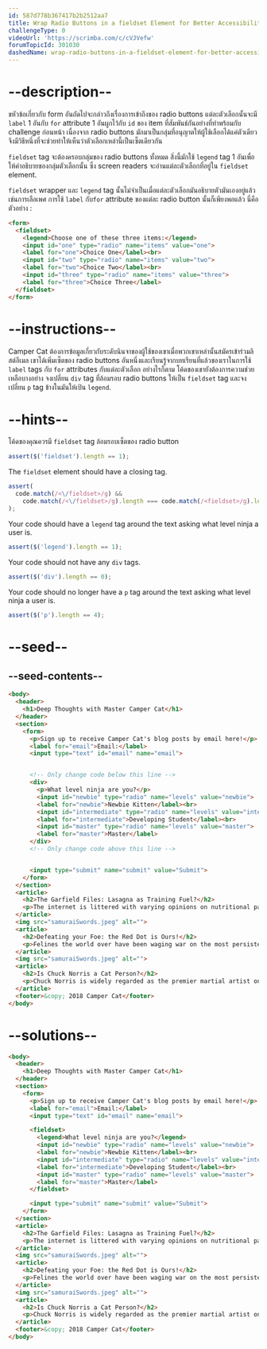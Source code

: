 ```yaml
---
id: 587d778b367417b2b2512aa7
title: Wrap Radio Buttons in a fieldset Element for Better Accessibility
challengeType: 0
videoUrl: 'https://scrimba.com/c/cVJVefw'
forumTopicId: 301030
dashedName: wrap-radio-buttons-in-a-fieldset-element-for-better-accessibility
---
```


# --description--

ขหัวข้อเกี่ยวกับ form อันถัดไปจะกล่าวถึงเรื่องการเข้าถึงของ radio buttons
แต่ละตัวเลือกนั้นจะมี `label` 1 อันกับ `for` attribute 1 อันผูกไว้กับ `id` ของ item ที่สัมพันธ์กันอย่างที่ทำพร้อมกับ  challenge ก่อนหน้า
เนื่องจาก radio buttons  มักมาเป็นกลุ่มที่อนุญาตให้ผู้ใช้เลือกได้แค่ตัวเดียว จึงมีวิธีหนึ่งที่จะช่วยทำให้เห็นว่าตัวเลือกเหล่านี้เป็นเซ็ตเดียวกัน

`fieldset` tag จะต้องครอบกลุ่มของ radio buttons ทั้งหมด
สิ่งนี้มักใช้ `legend` tag 1 อันเพื่อให้คำอธิบายของกลุ่มตัวเลือกนั้น ซึ่ง screen readers จะอ่านแต่ละตัวเลือกที่อยู่ใน `fieldset` element.

`fieldset` wrapper และ `legend` tag นั้นไม่จำเป็นเมื่อแต่ละตัวเลือกมันอธิบายตัวมันเองอยู่แล้ว เช่นการเลือเพศ การใช้ `label` กับ`for` attribute ของแต่ละ radio button นั้นก็เพียงพอแล้ว
นี่คือตัวอย่าง :

```html
<form>
  <fieldset>
    <legend>Choose one of these three items:</legend>
    <input id="one" type="radio" name="items" value="one">
    <label for="one">Choice One</label><br>
    <input id="two" type="radio" name="items" value="two">
    <label for="two">Choice Two</label><br>
    <input id="three" type="radio" name="items" value="three">
    <label for="three">Choice Three</label>
  </fieldset>
</form>
```

# --instructions--

Camper Cat ต้องการข้อมูลเกี่ยวกับระดับนินจาของผู้ใช้ของเขาเมื่อพวกเขาเหล่านั้นสมัครเข้าร่วมลิสต์อีเมล
เขาได้เพิ่มเซ็ตของ radio buttons อันหนึ่งและเรียนรู้จากบทเรียนที่แล้วของเราในการใช้ `label` tags กับ `for` attributes กับแต่ละตัวเลือก 
อย่างไรก็ตาม โค้ดของเขายังต้องการความช่วยเหลือบางอย่าง
จงเปลี่ยน `div` tag ที่ล้อมรอบ radio buttons ให้เป็น `fieldset` tag และจงเปลี่ยน `p` tag ข้างในมันให้เป้น `legend`.

# --hints--

โค้ดของคุณควรมี `fieldset` tag ล้อมรอบเซ็ตของ radio button 

```js
assert($('fieldset').length == 1);
```

The `fieldset` element should have a closing tag.

```js
assert(
  code.match(/<\/fieldset>/g) &&
    code.match(/<\/fieldset>/g).length === code.match(/<fieldset>/g).length
);
```

Your code should have a `legend` tag around the text asking what level ninja a user is.

```js
assert($('legend').length == 1);
```

Your code should not have any `div` tags.

```js
assert($('div').length == 0);
```

Your code should no longer have a `p` tag around the text asking what level ninja a user is.

```js
assert($('p').length == 4);
```

# --seed--

## --seed-contents--

```html
<body>
  <header>
    <h1>Deep Thoughts with Master Camper Cat</h1>
  </header>
  <section>
    <form>
      <p>Sign up to receive Camper Cat's blog posts by email here!</p>
      <label for="email">Email:</label>
      <input type="text" id="email" name="email">


      <!-- Only change code below this line -->
      <div>
        <p>What level ninja are you?</p>
        <input id="newbie" type="radio" name="levels" value="newbie">
        <label for="newbie">Newbie Kitten</label><br>
        <input id="intermediate" type="radio" name="levels" value="intermediate">
        <label for="intermediate">Developing Student</label><br>
        <input id="master" type="radio" name="levels" value="master">
        <label for="master">Master</label>
      </div>
      <!-- Only change code above this line -->


      <input type="submit" name="submit" value="Submit">
    </form>
  </section>
  <article>
    <h2>The Garfield Files: Lasagna as Training Fuel?</h2>
    <p>The internet is littered with varying opinions on nutritional paradigms, from catnip paleo to hairball cleanses. But let's turn our attention to an often overlooked fitness fuel, and examine the protein-carb-NOM trifecta that is lasagna...</p>
  </article>
  <img src="samuraiSwords.jpeg" alt="">
  <article>
    <h2>Defeating your Foe: the Red Dot is Ours!</h2>
    <p>Felines the world over have been waging war on the most persistent of foes. This red nemesis combines both cunning stealth and lightning speed. But chin up, fellow fighters, our time for victory may soon be near...</p>
  </article>
  <img src="samuraiSwords.jpeg" alt="">
  <article>
    <h2>Is Chuck Norris a Cat Person?</h2>
    <p>Chuck Norris is widely regarded as the premier martial artist on the planet, and it's a complete coincidence anyone who disagrees with this fact mysteriously disappears soon after. But the real question is, is he a cat person?...</p>
  </article>
  <footer>&copy; 2018 Camper Cat</footer>
</body>
```

# --solutions--

```html
<body>
  <header>
    <h1>Deep Thoughts with Master Camper Cat</h1>
  </header>
  <section>
    <form>
      <p>Sign up to receive Camper Cat's blog posts by email here!</p>
      <label for="email">Email:</label>
      <input type="text" id="email" name="email">

      <fieldset>
        <legend>What level ninja are you?</legend>
        <input id="newbie" type="radio" name="levels" value="newbie">
        <label for="newbie">Newbie Kitten</label><br>
        <input id="intermediate" type="radio" name="levels" value="intermediate">
        <label for="intermediate">Developing Student</label><br>
        <input id="master" type="radio" name="levels" value="master">
        <label for="master">Master</label>
      </fieldset>

      <input type="submit" name="submit" value="Submit">
    </form>
  </section>
  <article>
    <h2>The Garfield Files: Lasagna as Training Fuel?</h2>
    <p>The internet is littered with varying opinions on nutritional paradigms, from catnip paleo to hairball cleanses. But let's turn our attention to an often overlooked fitness fuel, and examine the protein-carb-NOM trifecta that is lasagna...</p>
  </article>
  <img src="samuraiSwords.jpeg" alt="">
  <article>
    <h2>Defeating your Foe: the Red Dot is Ours!</h2>
    <p>Felines the world over have been waging war on the most persistent of foes. This red nemesis combines both cunning stealth and lightning speed. But chin up, fellow fighters, our time for victory may soon be near...</p>
  </article>
  <img src="samuraiSwords.jpeg" alt="">
  <article>
    <h2>Is Chuck Norris a Cat Person?</h2>
    <p>Chuck Norris is widely regarded as the premier martial artist on the planet, and it's a complete coincidence anyone who disagrees with this fact mysteriously disappears soon after. But the real question is, is he a cat person?...</p>
  </article>
  <footer>&copy; 2018 Camper Cat</footer>
</body>
```
